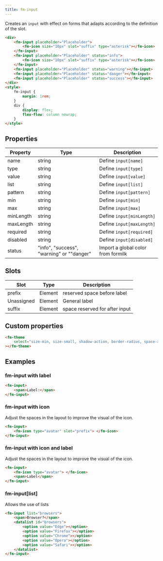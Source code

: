 ```yaml
---
title: fm-input
---
```


Creates an `input` with effect on forms that adapts according to the definition of the slot.

```html preview
<div>
    <fm-input placeholder="Placeholder">
        <fm-icon size="10px" slot="suffix" type="asterisk"></fm-icon>
    </fm-input>
    <fm-input placeholder="Placeholder" status="info">
        <fm-icon size="10px" slot="suffix" type="asterisk"></fm-icon>
    </fm-input>
    <fm-input placeholder="Placeholder" status="warning"></fm-input>
    <fm-input placeholder="Placeholder" status="danger"></fm-input>
    <fm-input placeholder="Placeholder" status="success"></fm-input>
</div>
<style>
    fm-input {
        margin: 1rem;
    }
    div {
        display: flex;
        flex-flow: column nowrap;
    }
</style>
```

## Properties

| Property  | Type                                      | Description                        |
| --------- | ----------------------------------------- | ---------------------------------- |
| name      | string                                    | Define `input[name]`               |
| type      | string                                    | Define `input[type]`               |
| value     | string                                    | Define `input[value]`              |
| list      | string                                    | Define `input[list]`               |
| pattern   | string                                    | Define `input[pattern]`            |
| min       | string                                    | Define `input[min]`                |
| max       | string                                    | Define `input[max]`                |
| minLength | string                                    | Define `input[minLength]`          |
| maxLength | string                                    | Define `input[maxLength]`          |
| required  | string                                    | Define `input[required]`           |
| disabled  | string                                    | Define `input[disabled]`           |
| status    | "info", "success", "warning" or ""danger" | Import a global color from formilk |

## Slots

| Slot       | Type    | Description                    |
| ---------- | ------- | ------------------------------ |
| prefix     | Element | reserved space before label    |
| Unassigned | Element | General label                  |
| suffix     | Element | space reserved for after input |

## Custom properties

```html inject
<fm-theme
    select="size-min, size-small, shadow-action, border-radius, space-x, space-y, #colors-input, #colors-status"
></fm-theme>
```

## Examples

### fm-input with label

```html preview
<fm-input>
    <span>Label:</span>
</fm-input>
```

### fm-input with icon

Adjust the spaces in the layout to improve the visual of the icon.

```html preview
<fm-input>
    <fm-icon type="avatar" slot="prefix"> </fm-icon>
</fm-input>
```

### fm-input with icon and label

Adjust the spaces in the layout to improve the visual of the icon.

```html preview
<fm-input>
    <fm-icon type="avatar"> </fm-icon>
    <span>Label</span>
</fm-input>
```

### fm-input[list]

Allows the use of lists

```html preview
<fm-input list="browsers">
    <span>Browser?</span>
    <datalist id="browsers">
        <option value="Edge"></option>
        <option value="Firefox"></option>
        <option value="Chrome"></option>
        <option value="Opera"></option>
        <option value="Safari"></option>
    </datalist>
</fm-input>
```
